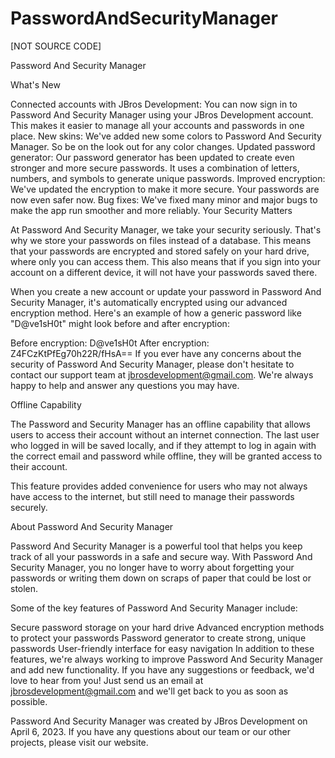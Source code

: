 # PasswordAndSecurityManager
[NOT SOURCE CODE]

Password And Security Manager

What's New

Connected accounts with JBros Development: You can now sign in to Password And Security Manager using your JBros Development account. This makes it easier to manage all your accounts and passwords in one place.
New skins: We've added new some colors to Password And Security Manager. So be on the look out for any color changes.
Updated password generator: Our password generator has been updated to create even stronger and more secure passwords. It uses a combination of letters, numbers, and symbols to generate unique passwords.
Improved encryption: We've updated the encryption to make it more secure. Your passwords are now even safer now.
Bug fixes: We've fixed many minor and major bugs to make the app run smoother and more reliably.
Your Security Matters


At Password And Security Manager, we take your security seriously. That's why we store your passwords on files instead of a database. This means that your passwords are encrypted and stored safely on your hard drive, where only you can access them. This also means that if you sign into your account on a different device, it will not have your passwords saved there.

When you create a new account or update your password in Password And Security Manager, it's automatically encrypted using our advanced encryption method. Here's an example of how a generic password like "D@ve1sH0t" might look before and after encryption:

Before encryption: D@ve1sH0t
After encryption: Z4FCzKtPfEg70h22R/fHsA==
If you ever have any concerns about the security of Password And Security Manager, please don't hesitate to contact our support team at jbrosdevelopment@gmail.com. We're always happy to help and answer any questions you may have.

Offline Capability

The Password and Security Manager has an offline capability that allows users to access their account without an internet connection. The last user who logged in will be saved locally, and if they attempt to log in again with the correct email and password while offline, they will be granted access to their account.

This feature provides added convenience for users who may not always have access to the internet, but still need to manage their passwords securely.

About Password And Security Manager

Password And Security Manager is a powerful tool that helps you keep track of all your passwords in a safe and secure way. With Password And Security Manager, you no longer have to worry about forgetting your passwords or writing them down on scraps of paper that could be lost or stolen.

Some of the key features of Password And Security Manager include:

Secure password storage on your hard drive
Advanced encryption methods to protect your passwords
Password generator to create strong, unique passwords
User-friendly interface for easy navigation
In addition to these features, we're always working to improve Password And Security Manager and add new functionality. If you have any suggestions or feedback, we'd love to hear from you! Just send us an email at jbrosdevelopment@gmail.com and we'll get back to you as soon as possible.

Password And Security Manager was created by JBros Development on April 6, 2023. If you have any questions about our team or our other projects, please visit our website.
